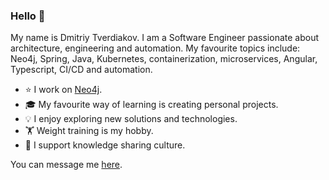 ### Hello 👋

My name is Dmitriy Tverdiakov. I am a Software Engineer passionate about architecture, engineering and automation. My favourite topics include: Neo4j, Spring, Java, Kubernetes, containerization, microservices, Angular, Typescript, CI/CD and automation.

- ⭐ I work on [Neo4j](https://neo4j.com/).
- 🎓 My favourite way of learning is creating personal projects.
- 💡 I enjoy exploring new solutions and technologies.
- 🏋️ Weight training is my hobby.
- 📣 I support knowledge sharing culture.

You can message me [here](www.linkedin.com/in/injectives).
